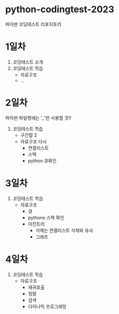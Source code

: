 # python-codingtest-2023
파이썬 코딩테스트 리포지토리


# 1일차
1. 코딩테스트 소개
2. 코딩테스트 학습
    - 자료구조
    - ...

# 2일차

파이썬 파일명에는 '_'만 사용할 것!!

1. 코딩테스트 학습
    - 구간합 2
    - 자료구조 다시
        - 연결리스트
        - 스택
        - python 큐확인


# 3일차
1. 코딩테스트 학습
    - 자료구조
        - 큐
        - pythons 스택 확인
        - 이진트리
            - 삭제는 연결리스트 삭제와 유사
            - 그래프

# 4일차 
1. 코딩테스트 학습
    - 자료구조
        - 재귀호출 
        - 정렬
        - 검색
        - 다이나믹 프로그래밍
